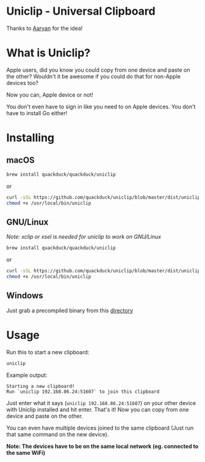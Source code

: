 # Uniclip - Universal Clipboard

Thanks to [Aaryan](https://github.com/aaryanporwal) for the idea!

# What is Uniclip?

Apple users, did you know you could copy from one device and paste on the other? Wouldn't it be awesome if you could do that for non-Apple devices too?

Now you can, Apple device or not!

You don't even have to sign in like you need to on Apple devices. You don't have to install Go either!

# Installing

## macOS

```sh
brew install quackduck/quackduck/uniclip
```
or
```sh
curl -sSL https://github.com/quackduck/uniclip/blob/master/dist/uniclip_darwin_amd64/uniclip\?raw=true > /usr/local/bin/uniclip
chmod +x /usr/local/bin/uniclip
```

## GNU/Linux

*Note: xclip or xsel is needed for uniclip to work on GNU/Linux*

```sh
brew install quackduck/quackduck/uniclip
```
or
```sh
curl -sSL https://github.com/quackduck/uniclip/blob/master/dist/uniclip_linux_amd64/uniclip\?raw=true -o /usr/local/bin/uniclip # you might need to use sudo
chmod +x /usr/local/bin/uniclip
```

## Windows

Just grab a precompiled binary from this [directory](dist)

# Usage

Run this to start a new clipboard:

 ```sh
uniclip
```

Example output:

```
Starting a new clipboard!
Run `uniclip 192.168.86.24:51607` to join this clipboard

```

Just enter what it says (`uniclip 192.168.86.24:51607`) on your other device with Uniclip installed and hit enter. That's it! Now you can copy from one device and paste on the other.

You can even have multiple devices joined to the same clipboard (Just run that same command on the new device).

**Note: The devices have to be on the same local network (eg. connected to the same WiFi)**
